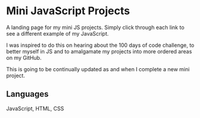 Mini JavaScript Projects
======
A landing page for my mini JS projects. Simply click through each link to see a different example of my JavaScript.

I was inspired to do this on hearing about the 100 days of code challenge, to better myself in JS and
to amalgamate my projects into more ordered areas on my GitHub.

This is going to be continually updated as and when I complete a new mini project.

Languages
---
JavaScript, HTML, CSS
